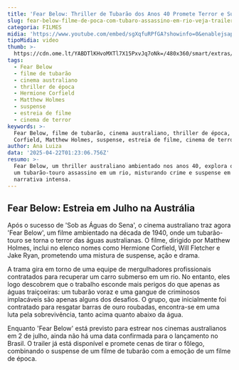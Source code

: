 ```yaml
---
title: 'Fear Below: Thriller de Tubarão dos Anos 40 Promete Terror e Suspense'
slug: fear-below-filme-de-poca-com-tubaro-assassino-em-rio-veja-trailer
categoria: FILMES
midia: 'https://www.youtube.com/embed/sgXqfuRPfGA?showinfo=0&enablejsapi=1'
tipoMidia: video
thumb: >-
  https://cdn.ome.lt/YABDTlKHvoMXTl7X15PxvJq7oNk=/480x360/smart/extras/conteudos/fear-below-filme.webp
tags:
  - Fear Below
  - filme de tubarão
  - cinema australiano
  - thriller de época
  - Hermione Corfield
  - Matthew Holmes
  - suspense
  - estreia de filme
  - cinema de terror
keywords: >-
  Fear Below, filme de tubarão, cinema australiano, thriller de época, Hermione
  Corfield, Matthew Holmes, suspense, estreia de filme, cinema de terror
author: Ana Luiza
data: '2025-04-22T01:23:06.756Z'
resumo: >-
  Fear Below, um thriller australiano ambientado nos anos 40, explora o medo de
  um tubarão-touro assassino em um rio, misturando crime e suspense em uma
  narrativa intensa.
---
```


## Fear Below: Estreia em Julho na Austrália

Após o sucesso de 'Sob as Águas do Sena', o cinema australiano traz agora 'Fear Below', um filme ambientado na década de 1940, onde um tubarão-touro se torna o terror das águas australianas. O filme, dirigido por Matthew Holmes, inclui no elenco nomes como Hermione Corfield, Will Fletcher e Jake Ryan, prometendo uma mistura de suspense, ação e drama.

A trama gira em torno de uma equipe de mergulhadores profissionais contratados para recuperar um carro submerso em um rio. No entanto, eles logo descobrem que o trabalho esconde mais perigos do que apenas as águas traiçoeiras: um tubarão voraz e uma gangue de criminosos implacáveis são apenas alguns dos desafios. O grupo, que inicialmente foi contratado para resgatar barras de ouro roubadas, encontra-se em uma luta pela sobrevivência, tanto acima quanto abaixo da água.

Enquanto 'Fear Below' está previsto para estrear nos cinemas australianos em 2 de julho, ainda não há uma data confirmada para o lançamento no Brasil. O trailer já está disponível e promete cenas de tirar o fôlego, combinando o suspense de um filme de tubarão com a emoção de um filme de época.
